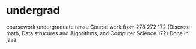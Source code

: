 # undergrad
coursework undergraduate nmsu
Course work from 278 272 172 (Discrete math, Data strucures and Algorithms, and Computer Science 172)
Done in java 

